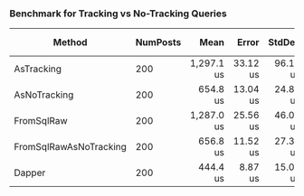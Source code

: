 ### Benchmark for Tracking vs No-Tracking Queries

|                 Method | NumPosts |       Mean |    Error |   StdDev | Ratio | RatioSD |    Gen0 |   Gen1 | Allocated | Alloc Ratio |
|----------------------- |--------- |-----------:|---------:|---------:|------:|--------:|--------:|-------:|----------:|------------:|
|             AsTracking |      200 | 1,297.1 us | 33.12 us | 96.10 us |  1.00 |    0.00 | 93.7500 |      - |  293.6 KB |        1.00 |
|           AsNoTracking |      200 |   654.8 us | 13.04 us | 24.81 us |  0.51 |    0.04 | 39.0625 |      - | 121.79 KB |        0.41 |
|             FromSqlRaw |      200 | 1,287.0 us | 25.56 us | 46.09 us |  0.99 |    0.07 | 97.6563 | 1.9531 | 299.62 KB |        1.02 |
| FromSqlRawAsNoTracking |      200 |   656.8 us | 11.52 us | 27.39 us |  0.51 |    0.04 | 41.0156 |      - | 127.84 KB |        0.44 |
|                 Dapper |      200 |   444.4 us |  8.87 us | 15.06 us |  0.34 |    0.03 |  9.7656 |      - |  31.05 KB |        0.11 |
